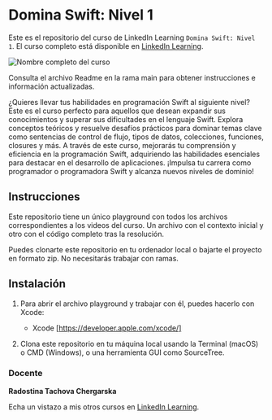# Domina Swift: Nivel 1

Este es el repositorio del curso de LinkedIn Learning `Domina Swift: Nivel 1`. El curso completo está disponible en [LinkedIn Learning][lil-course-url].

![Nombre completo del curso][lil-thumbnail-url] 

Consulta el archivo Readme en la rama main para obtener instrucciones e información actualizadas.

¿Quieres llevar tus habilidades en programación Swift al siguiente nivel? Este es el curso perfecto para aquellos que desean expandir sus conocimientos y superar sus dificultades en el lenguaje Swift. Explora conceptos teóricos y resuelve desafíos prácticos para dominar temas clave como sentencias de control de flujo, tipos de datos, colecciones, funciones, closures y más. A través de este curso, mejorarás tu comprensión y eficiencia en la programación Swift, adquiriendo las habilidades esenciales para destacar en el desarrollo de aplicaciones. ¡Impulsa tu carrera como programador o programadora Swift y alcanza nuevos niveles de dominio!

## Instrucciones

Este repositorio tiene un único playground con todos los archivos correspondientes a los videos del curso. Un archivo con el contexto inicial y otro con el código completo tras la resolución. 

Puedes clonarte este repositorio en tu ordenador local o bajarte el proyecto en formato zip. No necesitarás trabajar con ramas.


## Instalación

1. Para abrir el archivo playground y trabajar con él, puedes hacerlo con Xcode:
   - Xcode [https://developer.apple.com/xcode/]

2. Clona este repositorio en tu máquina local usando la Terminal (macOS) o CMD (Windows), o una herramienta GUI como SourceTree.


### Docente

**Radostina Tachova Chergarska**

Echa un vistazo a mis otros cursos en [LinkedIn Learning](https://www.linkedin.com/learning/instructors/radostina-tachova-chergarska).

[0]: # (Replace these placeholder URLs with actual course URLs)
[lil-course-url]: https://www.linkedin.com
[lil-thumbnail-url]: https:

[1]: # (End of ES-Instruction ###############################################################################################)
